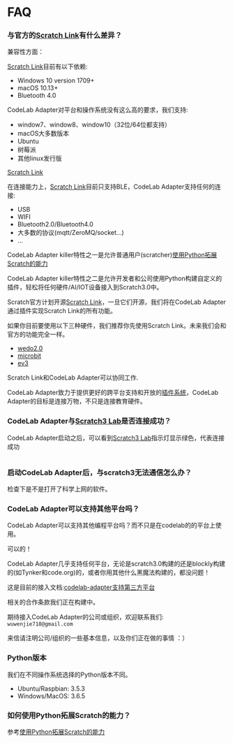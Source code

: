 # FAQ

### 与官方的[Scratch Link](https://scratch.mit.edu/microbit)有什么差异？
兼容性方面：

[Scratch Link](https://scratch.mit.edu/microbit)目前有以下依赖:

*  Windows 10 version 1709+
*  macOS 10.13+
*  Bluetooth 4.0

CodeLab Adapter对平台和操作系统没有这么高的要求，我们支持:

*  window7、window8、window10（32位/64位都支持）
*  macOS大多数版本
*  Ubuntu
*  树莓派
*  其他linux发行版

[Scratch Link](https://scratch.mit.edu/microbit)

在连接能力上，[Scratch Link](https://scratch.mit.edu/microbit)目前只支持BLE，CodeLab Adapter支持任何的连接:

*  USB
*  WIFI
*  Bluetooth2.0/Bluetooth4.0
*  大多数的协议(mqtt/ZeroMQ/socket...)
*  ...

CodeLab Adapter killer特性之一是允许普通用户(scratcher)[使用Python拓展Scratch的能力](https://blog.just4fun.site/scratch-adapter-eim-script.html)

CodeLab Adapter killer特性之二是允许开发者和公司使用Python构建自定义的插件，轻松将任何硬件/AI/IOT设备接入到Scratch3.0中。


Scratch官方计划开源[Scratch Link](https://scratch.mit.edu/microbit)，一旦它们开源，我们将在CodeLab Adapter通过插件实现Scratch Link的所有功能。

如果你目前要使用以下三种硬件，我们推荐你先使用Scratch Link。未来我们会和官方的功能完全一样。

*  [wedo2.0](https://scratch.mit.edu/wedo)
*  [microbit](https://scratch.mit.edu/microbit)
*  [ev3](https://scratch.mit.edu/ev3)

Scratch Link和CodeLab Adapter可以协同工作.

CodeLab Adapter致力于提供更好的跨平台支持和开放的[插件系统](https://github.com/Scratch3Lab/codelab_adapter_extensions)，CodeLab Adapter的目标是连接万物，不只是连接教育硬件。

### CodeLab Adapter与[Scratch3 Lab](https://scratch3v2.codelab.club/)是否连接成功？
CodeLab Adapter启动之后，可以看到[Scratch3 Lab](https://scratch3v2.codelab.club/)指示灯显示绿色，代表连接成功

<img alt="" src="../../../img/scratch3-home-connect.png">

### 启动CodeLab Adapter后，与scratch3无法通信怎么办？
检查下是不是打开了科学上网的软件。

### CodeLab Adapter可以支持其他平台吗？
CodeLab Adapter可以支持其他编程平台吗？而不只是在codelab的的平台上使用。

可以的！

CodeLab Adapter几乎支持任何平台，无论是scratch3.0构建的还是blockly构建的(如Tynker和code.org)的，或者你用其他什么黑魔法构建的，都没问题！

这是目前的接入文档:[codelab-adapter支持第三方平台](https://blog.just4fun.site/scratch3-adapter-open-plan.html)

相关的合作条款我们正在构建中。

期待接入CodeLab Adapter的公司或组织，欢迎联系我们: `wuwenjie718@gmail.com`

来信请注明公司/组织的一些基本信息，以及你们正在做的事情 ：）

### Python版本
我们在不同操作系统选择的Python版本不同。

*  Ubuntu/Raspbian: 3.5.3
*  Windows/MacOS: 3.6.5

### 如何使用Python拓展Scratch的能力？
参考[使用Python拓展Scratch的能力](https://blog.just4fun.site/scratch-adapter-eim-script.html#_4)


